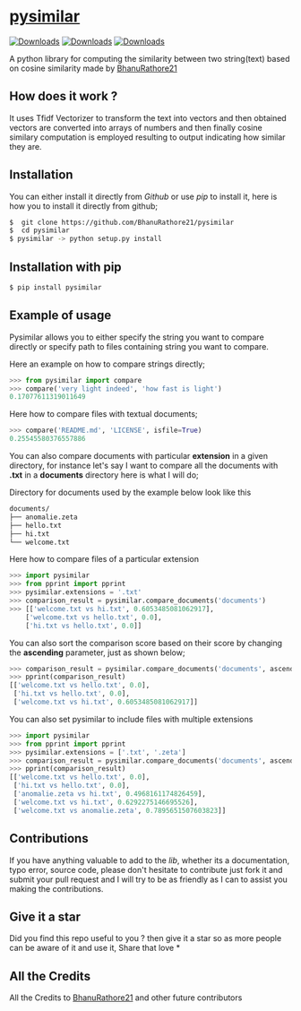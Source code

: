 # [pysimilar](https://pypi.org/project/pysimilar)

[![Downloads](https://pepy.tech/badge/pysimilar)](https://pepy.tech/project/pysimilar)
[![Downloads](https://pepy.tech/badge/pysimilar/month)](https://pepy.tech/project/pysimilar)
[![Downloads](https://pepy.tech/badge/pysimilar/week)](https://pepy.tech/project/pysimilar)

A python library for computing the similarity between two string(text) based on cosine similarity made by [BhanuRathore21](https://github.com/BhanuRathore21)

How does it work ?
------------------

It uses Tfidf Vectorizer to transform the text into vectors and then obtained vectors are converted into arrays of numbers and then finally cosine similary computation is employed resulting to output indicating how similar they are.

Installation
-------------
You can either install it directly from *Github* or use *pip* to install it, here is how you to install it directly from github;

```bash
$  git clone https://github.com/BhanuRathore21/pysimilar
$  cd pysimilar
$ pysimilar -> python setup.py install

```

Installation with pip
----------------------

```python
$ pip install pysimilar
```

Example of usage
----------------
Pysimilar allows you to either specify the string you want to compare directly or specify path to files containing string you want to compare.

Here an example on how to compare strings directly;

```python
>>> from pysimilar import compare
>>> compare('very light indeed', 'how fast is light')
0.17077611319011649
```

Here how to compare files with textual documents;

```python
>>> compare('README.md', 'LICENSE', isfile=True)
0.25545580376557886
```

You can also compare documents with particular **extension** in a given directory, for instance let's say I want to compare all the documents with **.txt** in a **documents** directory here is what I will do;

Directory for documents used by the example below look like this

```bash
documents/
├── anomalie.zeta
├── hello.txt
├── hi.txt
└── welcome.txt
```

Here how to compare files of a particular extension

```python
>>> import pysimilar
>>> from pprint import pprint
>>> pysimilar.extensions = '.txt'
>>> comparison_result = pysimilar.compare_documents('documents')
>>> [['welcome.txt vs hi.txt', 0.6053485081062917],
    ['welcome.txt vs hello.txt', 0.0],
    ['hi.txt vs hello.txt', 0.0]]
```

You can also sort the comparison score based on their score by changing the **ascending** parameter, just as shown below;

```python
>>> comparison_result = pysimilar.compare_documents('documents', ascending=True)
>>> pprint(comparison_result)
[['welcome.txt vs hello.txt', 0.0],
 ['hi.txt vs hello.txt', 0.0],
 ['welcome.txt vs hi.txt', 0.6053485081062917]]
```

You can also set pysimilar to include files with multiple extensions

```python
>>> import pysimilar
>>> from pprint import pprint
>>> pysimilar.extensions = ['.txt', '.zeta']
>>> comparison_result = pysimilar.compare_documents('documents', ascending=True)
>>> pprint(comparison_result)
[['welcome.txt vs hello.txt', 0.0],
 ['hi.txt vs hello.txt', 0.0],
 ['anomalie.zeta vs hi.txt', 0.4968161174826459],
 ['welcome.txt vs hi.txt', 0.6292275146695526],
 ['welcome.txt vs anomalie.zeta', 0.7895651507603823]]

```

Contributions
-------------
If you have anything valuable to add to the *lib*, whether its a documentation, typo error, source code, please don't hesitate to contribute just fork it and submit your pull request and I will try to be as friendly as I can to assist you making the contributions.


Give it a star
--------------
Did you find this repo useful to you ? then give it a star so as more people can be aware of it and use it, Share that love *

All the Credits
---------------

All the Credits to [BhanuRathore21](https://github.com/BhanuRathore21) and other future contributors 